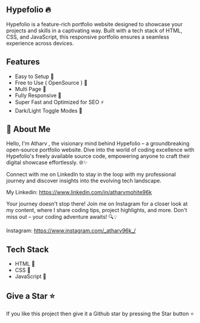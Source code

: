
## Hypefolio 🔥

Hypefolio is a feature-rich portfolio website designed to showcase your projects and skills in a captivating way. Built with a tech stack of HTML, CSS, and JavaScript, this responsive portfolio ensures a seamless experience across devices.

## Features

- Easy to Setup 💯
- Free to Use ( OpenSource ) 🥳
- Multi Page 💎
- Fully Responsive 🚀
- Super Fast and Optimized for SEO ⚡
- Dark/Light Toggle Modes 🤘




## 🚀 About Me
Hello, I'm Atharv , the visionary mind behind Hypefolio – a groundbreaking open-source portfolio website. Dive into the world of coding excellence with Hypefolio's freely available source code, empowering anyone to craft their digital showcase effortlessly. 🌐✨

Connect with me on LinkedIn to stay in the loop with my professional journey and discover insights into the evolving tech landscape.

My Linkedin: https://www.linkedin.com/in/atharvmohite96k

Your journey doesn't stop there! Join me on Instagram for a closer look at my content, where I share coding tips, project highlights, and more. Don't miss out – your coding adventure awaits! 🔍💡 

Instagram: https://www.instagram.com/_atharv96k_/


## Tech Stack

- HTML 🚀
- CSS 🚀
- JavaScript 🚀

## Give a Star ⭐

If you like this project then give it a Github star by pressing the Star button ⭐